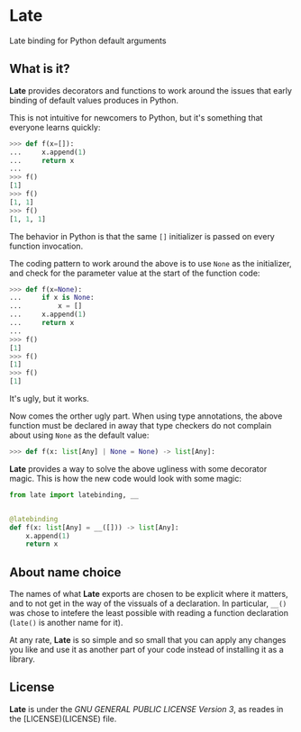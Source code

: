 # Late
Late binding for Python default arguments


## What is it?

**Late** provides decorators and functions to work around the issues that early binding of
default values produces in Python.

This is not intuitive for newcomers to Python, but it's something that everyone learns quickly:

```python
>>> def f(x=[]):
...     x.append(1)
...     return x
...
>>> f()
[1]
>>> f()
[1, 1]
>>> f()
[1, 1, 1]
```

The behavior in Python is that the same ``[]`` initializer is passed on every function
invocation.

The coding pattern to work around the above is to use ``None`` as the initializer, and check for
the parameter value at the start of the function code:

```python
>>> def f(x=None):
...     if x is None:
...         x = []
...     x.append(1)
...     return x
...
>>> f()
[1]
>>> f()
[1]
>>> f()
[1]
```

It's ugly, but it works.

Now comes the orther ugly part.  When using type annotations, the above function must be declared in away that type checkers do not complain about using ``None`` as the default value:


```python
>>> def f(x: list[Any] | None = None) -> list[Any]:
```


**Late** provides a way to solve the above ugliness with some decorator magic. This is how the new code would look with some magic:

```python
from late import latebinding, __


@latebinding
def f(x: list[Any] = __([])) -> list[Any]:
    x.append(1)
    return x
```


## About name choice

The names of what **Late** exports are chosen to be explicit where it matters, and to not get in
the way of the vissuals of a declaration. In particular, ``__()`` was chose to intefere the least possible with reading a function declaration (``late()`` is another name for it).

At any rate, **Late** is so simple and so small that you can apply any changes you like and use it as another part of your code instead of installing it as a library.


## License

**Late** is under the  _GNU GENERAL PUBLIC LICENSE Version 3_, as reades in the
[LICENSE)(LICENSE) file.
